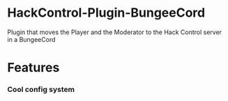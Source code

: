 # HackControl-Plugin-BungeeCord
Plugin that moves the Player and the Moderator to the Hack Control server in a BungeeCord

# Features
### Cool config system
